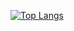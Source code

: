 [![Top Langs](https://github-readme-stats.vercel.app/api/top-langs/?username=fen0268
)](https://github.com/anuraghazra/github-readme-stats)
